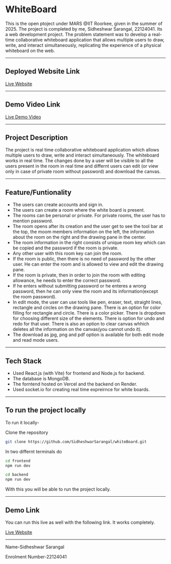 ﻿# WhiteBoard
 This is the open ptoject under MARS @IIT Roorkee, given in the summer of 2025. The project is completed by me, Sidheshwar Sarangal, 22124041. Its a web development project. The problem statement was to develop a real-time collaborative whiteboard application that allows multiple users to draw, write, and interact simultaneously, replicating the experience of a physical whiteboard on the web.

---

## Deployed Website Link
[Live Website](https://white-board-git-main-sidheshwar-sarangals-projects.vercel.app/)

---

## Demo Video Link
[Live Demo Video](https://drive.google.com/file/d/1DpPIYJlPGhGRcVjevwMCVg_RP_osok-s/view?usp=sharing)

---

## Project Description

The project is real time collaborative whiteboard application which allows multiple users to draw, write and interact simultaneously. The whiteboard works in real time. The changes done by a user will be visible to all the users present in the room in real time and differnt users can edit (or view only in case of private room without password) and download the canvas.

---

## Feature/Funtionality

- The users can create accounts and sign in.
- The users can create a room where the white board is present.
- The rooms can be personal or private. For private rooms, the user has to mention password.
- The room opens after its creation and the user get to see the tool bar at the top, the moom members information on the left, the information about the room on the right and the drawing pane in the center.
- The room information in the right consists of unique room key which can be copied and the password if the room is private.
- Any other user with this room key can join the room.
- If the room is public, then there is no need of password by the other user. He can enter the room and is allowed to view and edit the drawing pane.
- If the room is private, then in order to join the room with editing allowance, he needs to enter the correct password.
- If he enters without submitting password or he enteres a wrong password, then he can only view the room and its information(except the room password).
- In edit mode, the user can use tools like pen, eraser, text, straight lines, rectangle and circles on the drawing pane. There is an option for color filling for rectangle and circle. There is a color picker. There is dropdown for choosing different size of the elements. There is option for undo and redo for that user. There is also an option to clear canvas whhich deletes all the information on the canvas(you cannot undo it). 
- The download as jpg, png and pdf option is available for both edit mode and read mode users.

---

## Tech Stack

- Used React.js (with Vite) for frontend and Node.js for backend.
- The database is MongoDB.
- The forntend hosted on Vercel and the backend on Render.
- Used socket.io for creating real time expreirnce for white boards.
  
---

## To run the project locally

To run it locally-

Clone the repository
```bash
git clone https://github.com/SidheshwarSarangal/whiteBoard.git
```

In two differnt terminals do
```bash
cd frontend
npm run dev
```
```bash
cd backend
npm run dev
```
 With this you will be able to run the project locally.

---

 ## Demo Link
 
 You can run this live as well with the following link. It works completely.
 
 [Live Website](https://white-board-git-main-sidheshwar-sarangals-projects.vercel.app/)

---

Name-Sidheshwar Sarangal

Enrolment Number-22124041
